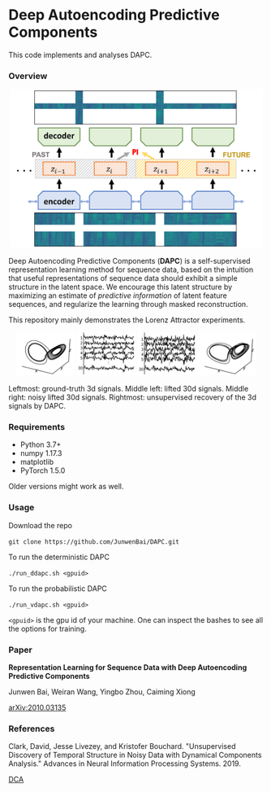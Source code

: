 # Deep Autoencoding Predictive Components

This code implements and analyses DAPC.

### Overview

<div align=center><img src="figs/DAPC.png" style="width:500px"></div>

Deep Autoencoding Predictive Components (**DAPC**) is a self-supervised representation learning method for sequence data, based on the intuition that useful representations of sequence data should exhibit a simple structure in the latent space. We encourage this latent structure by maximizing an estimate of *predictive information* of latent feature sequences, and regularize the learning through masked reconstruction. 

This repository mainly demonstrates the Lorenz Attractor experiments. 

<div align=center> 
     <img src="figs/raw.png" alt="raw" style="width:23%">
     <img src="figs/30d.png" alt="30d" style="width:23%">
     <img src="figs/30d_noisy.png" alt="30d_noisy" style="width:23%">
     <img src="figs/recovered.png" alt="recovered" style="width:23%">
</div>

Leftmost:  ground-truth 3d signals. Middle left: lifted 30d signals. Middle right: noisy lifted 30d signals. Rightmost: unsupervised recovery of the 3d signals by DAPC.

### Requirements

- Python 3.7+
- numpy 1.17.3
- matplotlib
- PyTorch 1.5.0

Older versions might work as well.

### Usage

Download the repo

`git clone https://github.com/JunwenBai/DAPC.git `

To run the deterministic DAPC

`./run_ddapc.sh <gpuid>`

To run the probabilistic DAPC

`./run_vdapc.sh <gpuid>`

`<gpuid>` is the gpu id of your machine. One can inspect the bashes to see all the options for training. 

### Paper

**Representation Learning for Sequence Data with Deep Autoencoding Predictive Components**

Junwen Bai, Weiran Wang, Yingbo Zhou, Caiming Xiong

[arXiv:2010.03135](https://arxiv.org/abs/2010.03135)

### References

Clark, David, Jesse Livezey, and Kristofer Bouchard. "Unsupervised Discovery of Temporal Structure in Noisy Data with Dynamical Components Analysis." Advances in Neural Information Processing Systems. 2019.

[DCA](https://github.com/BouchardLab/DynamicalComponentsAnalysis)
